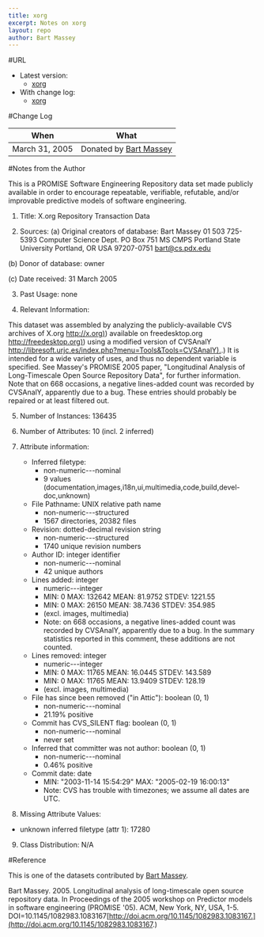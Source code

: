 ```yaml
---
title: xorg
excerpt: Notes on xorg
layout: repo
author: Bart Massey
---
```



#URL

  * Latest version:
    * [xorg](https://terapromise.csc.ncsu.edu:8443/svn/repo/dump/xorg/)
  * With change log:
    * [xorg](https://terapromise.csc.ncsu.edu:8443/svn/repo/dump/xorg/)

#Change Log

When | What---- | ----
March 31, 2005  | Donated by [Bart Massey](/repo/people)

#Notes from the Author

This is a PROMISE Software Engineering Repository data set made publicly
available in order to encourage repeatable, verifiable, refutable, and/or
improvable predictive models of software engineering.


1. Title: X.org Repository Transaction Data

2. Sources:
  (a) Original creators of database:
  Bart Massey
  01 503 725-5393
  Computer Science Dept.
  PO Box 751  MS CMPS
  Portland State University
  Portland, OR USA  97207-0751
  bart@cs.pdx.edu

  (b) Donor of database: owner

  (c) Date received: 31 March 2005

3. Past Usage: none

4. Relevant Information:

This dataset was assembled by analyzing the publicly-available CVS archives of X.org [http://x.org)](http://x.org)) available on freedesktop.org [http://freedesktop.org)](http://freedesktop.org)) using a modified version of CVSAnalY [http://libresoft.urjc.es/index.php?menu=Tools&Tools=CVSAnalY).](http://libresoft.urjc.es/index.php?menu=Tools&Tools=CVSAnalY).) It is intended for a wide variety of uses, and thus no dependent variable is specified.  See Massey's PROMISE 2005 paper, "Longitudinal Analysis of Long-Timescale Open Source Repository Data", for further information. Note that on 668 occasions, a negative lines-added count was recorded by CVSAnalY, apparently due to a bug.  These entries should probably be repaired or at least filtered out.

5. Number of Instances: 136435

6. Number of Attributes: 10 (incl. 2 inferred)

7. Attribute information:

   * Inferred filetype:
     * non-numeric---nominal
     * 9 values (documentation,images,i18n,ui,multimedia,code,build,devel-doc,unknown)
   * File Pathname: UNIX relative path name
     * non-numeric---structured
     * 1567 directories, 20382 files
   * Revision: dotted-decimal revision string
     * non-numeric---structured
     * 1740 unique revision numbers
   * Author ID: integer identifier
     * non-numeric---nominal
     * 42 unique authors
   * Lines added: integer
     * numeric---integer
     * MIN: 0  MAX: 132642  MEAN: 81.9752  STDEV: 1221.55
     * MIN: 0  MAX: 26150  MEAN: 38.7436  STDEV: 354.985
     * (excl. images, multimedia)
     * Note: on 668 occasions, a negative lines-added count was recorded by CVSAnalY, apparently due to a bug. In the summary statistics reported in this comment, these additions are not counted.
   * Lines removed: integer
     * numeric---integer
     * MIN: 0  MAX: 11765  MEAN: 16.0445  STDEV: 143.589
     * MIN: 0  MAX: 11765  MEAN: 13.9409  STDEV: 128.19
     * (excl. images, multimedia)
   * File has since been removed ("in Attic"): boolean (0, 1)
     * non-numeric---nominal
     * 21.19% positive
   * Commit has CVS_SILENT flag: boolean (0, 1)
     * non-numeric---nominal
     * never set
   * Inferred that committer was not author: boolean (0, 1)
     * non-numeric---nominal
     * 0.46% positive
   * Commit date:  date
     * MIN: "2003-11-14 15:54:29"  MAX: "2005-02-19 16:00:13"
     * Note: CVS has trouble with timezones; we assume all dates are UTC.

8. Missing Attribute Values:

  * unknown inferred filetype (attr 1): 17280

9. Class Distribution:  N/A

#Reference

This is one of the datasets contributed by [Bart Massey](/repo/people).

Bart Massey. 2005. Longitudinal analysis of long-timescale open source repository data. In Proceedings of the 2005 workshop on Predictor models in software engineering (PROMISE '05). ACM, New York, NY, USA, 1-5. DOI=10.1145/1082983.1083167[http://doi.acm.org/10.1145/1082983.1083167.](http://doi.acm.org/10.1145/1082983.1083167.)
